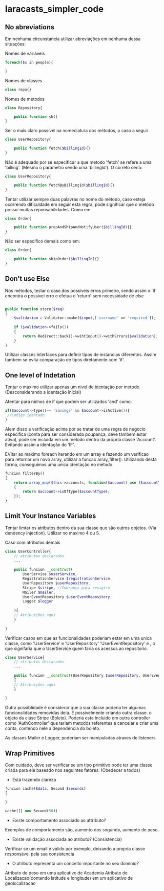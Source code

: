 # laracasts_simpler_code

## No abreviations

Em nenhuma circunstancia utilizar abreviações em nenhuma dessa situações:

Nomes de variáveis
```php
foreach($x in people){

}
```
Nomes de classes
```php
class repo{}
```
Nomes de metodos
```php
class Repository{

    public function sh()
}
```

Ser o mais claro possível na nomeclatura dos métodos, o caso a seguir
```php
class UserRepository{

    public function fetch($billingId){}
}
```
Não é adequado por se especificar a que metodo 'fetch' se refere a uma 'billing'. (Mesmo o parametro sendo uma 'billingId'). O correto seria:
```php
class UserRepository{

    public function fetchByBillingId($billingId){}
}
```

Tentar utilizar sempre duas palavras no nome do método, caso esteja ocorrendo dificuldade em seguir esta regra, pode significar que o metódo possui muitas reponsabilidades. Como em
```php
class Order{

    public function prepAndShipAndNotifyUser($billingId){}
}
```

Não ser específico demais como em:
```php
class Order{

    public function shipOrder($billingId){}
}
```




## Don't use Else

Nos métodos, testar o caso dos possíveis erros primeiro, sendo assim o 'if' encontra o possivel erro e efetua o 'return' sem necessidade de else
```php

public function store($req)
{
	$validation = Validator::make($input,['username' => 'required']);
	
	if ($validation->fails())
	{
		return Redirect::back()->wihtInput()->withErrors($validation);
	}
}
```

Utilizar classes interfaces para definir tipos de instancias diferentes. Assim tambem se evita comparação de tipos diretamente com 'if'.


## One level of Indetation

Tentar o maximo utilizar apenas um nivel de identação por metodo.(Desconsiderando a identação inicial)

Atentar para ninhos de if que podem ser utilizados 'and' como:
```php
if($account->type()== 'Savings' && $account->isActive()){
 //Codigo identado
}
```

Alem disso a verificação acima por se tratar de uma regra de negocio especifica (conta para ser considerado poupança, deve tambem estar ativa), pode ser incluida em um metodo dentro da própria classe 'Account'. Evitando assim a identação do 'IF'.

EVitar ao maximo foreach iterando em um array e fazendo um verificao para retornar um novo array, utilizar a funcao array_filter(). Utilizando desta forma, conseguimos uma unica identação no método:

```php
funcion filterBy()
{
    return array_map($this->acconuts, function($account) use ($accountType)
    {
        return $account->isOfType($accountType);
    });
}
```






## Limit Your Instance Variables

Tentar limtar os atributos dentro da sua classe que são outros objetos. (Via dendency injection).
Utilizar no maximo 4 ou 5.

Caso com atributos demais
```php
class UserController{
    // atributos declarados
    ...
    
    public funcion __construct(
        UserService $userService,
        RegistrationService $registrationService,
        UserRepository $userRepository,
        Stripe $stripe, //Cobrança para resigtro
        Mailer $mailer,
        UserEventRepository $userEventRepository,
        Logger $logger
        
    ){
    // Atribuições aqui
    }
  
}
```
Verificar casos em que as funcionalidades poderiam estar em uma unica classe, como 
'UserService' e 'UserRepository' 'UserEventRepository' e , o que signifaria que o UserService quem faria os acessos ao repositorio.

```php
class UserService{
    // atributos declarados
    ...
    
    public funcion __construct(UserRepository $userRepository, UserEventRepository)
    {
    // Atribuições aqui
    }
  
}
```

Outra possiblidade é considerar que a sua classe poderia ter algumas funcionalidades removidas dela. E possivelmente criando outra classe. o objeto da clase Stripe (Boleto). Poderia esta incluido em outra controller como 'AuthController' que teriam metodos referentes a cancelar e criar uma conta, contendo nele a dependencia do boleto.


As classes Mailer e Logger, poderiam ser manipuladas atraves de listeners

## Wrap Primitives

Com cuidado, deve ser verificar se um tipo primitivo pode ter uma classe criada para ele baseado nos seguintes fatores: (Obedecer a todos)

* Está trazendo clareza
```php
funcion cache($data, Second $seconds)
{

}

cache([] new Second(50))
```

* Existe comportamento associado ao attributo?

Exemplos de comportamento são, aumento dos segundo, aumento de peso.

* Existe validação associada ao atributo? (Consistencia)

Verificar se um email é valido por exemplo, deixando a propria classe responsável pela sua consistencia

* O atributo representa um conceito importante no seu dominio?

Atributo de peso em uma aplicativo de Academia
Atributo de Localizacao(contendo latitude e longitude) em um aplicativo de geolocalizacao

